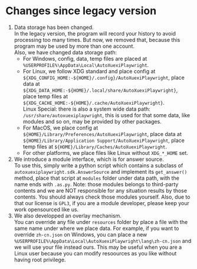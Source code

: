 # Changes since legacy version

1. Data storage has been changed.  
    In the legacy version, the program will record your history to avoid processing too many times. But now, we removed that, because this program may be used by more than one account.  
    Also, we have changed data storage path:  
    - For Windows, config, data, temp files are placed at `%USERPROFILE%\AppData\Local\AutoXuexiPlaywright`. 
    - For Linux, we follow XDG standard and place config at `${XDG_CONFIG_HOME:-${HOME}/.config}/AutoXuexiPlaywright`, place data at `${XDG_DATA_HOME:-${HOME}/.local/share/AutoXuexiPlaywright}`, place temp files at `${XDG_CACHE_HOME:-${HOME}/.cache/AutoXuexiPlaywright}`.  
    Linux Special: there is also a system wide data path: `/usr/share/autoxuexiplaywright`, this is used for that some data, like modules and so on, may be provided by other packages.
    - For MacOS, we place config at `${HOME}/Library/Preferences/AutoXuexiPlaywright`, place data at `${HOME}/Library/Application Support/AutoXuexiPlaywright`, place temp files at `${HOME}/Library/Caches/AutoXuexiPlaywright`.
    - For other platforms, we place files like Linux without `XDG_*_HOME` set.
2. We introduce a module interface, which is for answer source.  
    To use this, simply write a python script which contains a subclass of `autoxuexiplaywright.sdk.AnswerSource` and implement its `get_answer()` method, place that script at `modules` folder under data path, with the name ends with `.as.py`. Note: those modules belongs to third-party contents and we are NOT responsible for any situation results by those contents. You should always check those modules yourself. Also, due to that our license is `GPL3`, if you are a module developer, please keep your work opensourced like us.
3. We also developped an overlay mechanism.  
    You can override any file under `resources` folder by place a file with the same name under where we place data. For example, if you want to override `zh-cn.json` on Windows, you can place a new `%USERPROFILE%\AppData\Local\AutoXuexiPlaywright\lang\zh-cn.json` and we will use your file instead ours. This may be useful when you are a Linux user because you can modify resoources as you like without having root privilege.
